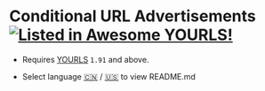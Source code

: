 # Conditional URL Advertisements [![Listed in Awesome YOURLS!](https://img.shields.io/badge/Awesome-YOURLS-C5A3BE)](https://github.com/YOURLS/awesome-yourls/)

- Requires [YOURLS](https://yourls.org) `1.91` and above.

- Select language  [:cn:](./README/zh_CN.md) / [:us:](./README/en_US.md)  to view README.md  
